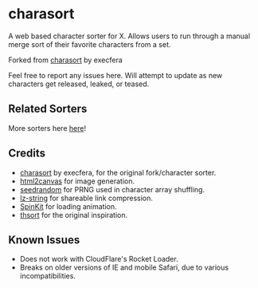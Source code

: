 # charasort
A web based character sorter for X. Allows users to run through a manual merge sort of their favorite
characters from a set.

Forked from [charasort](https://github.com/execfera/charasort) by execfera

Feel free to report any issues here.
Will attempt to update as new characters get released, leaked, or teased.

## Related Sorters
More sorters here [here](https://github.com/execfera/charasort/wiki)!

## Credits
 * [charasort](https://github.com/execfera/charasort) by execfera, for the original fork/character sorter.
 * [html2canvas](https://github.com/niklasvh/html2canvas/) for image generation.
 * [seedrandom](https://github.com/davidbau/seedrandom) for PRNG used in character array shuffling.
 * [lz-string](https://github.com/pieroxy/lz-string) for shareable link compression.
 * [SpinKit](http://tobiasahlin.com/spinkit/) for loading animation.
 * [thsort](http://mainyan.sakura.ne.jp/thsort.html) for the original inspiration.

## Known Issues

 * Does not work with CloudFlare's Rocket Loader.
 * Breaks on older versions of IE and mobile Safari, due to various incompatibilities.
